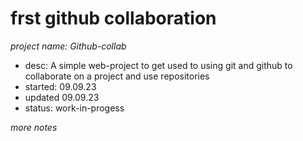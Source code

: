 # frst github collaboration

*project name: Github-collab*
- desc:           A simple web-project to get used to using git and github
                to collaborate on a project and use repositories
- started:        09.09.23
- updated         09.09.23
- status:         work-in-progess

*more notes*

<end>
